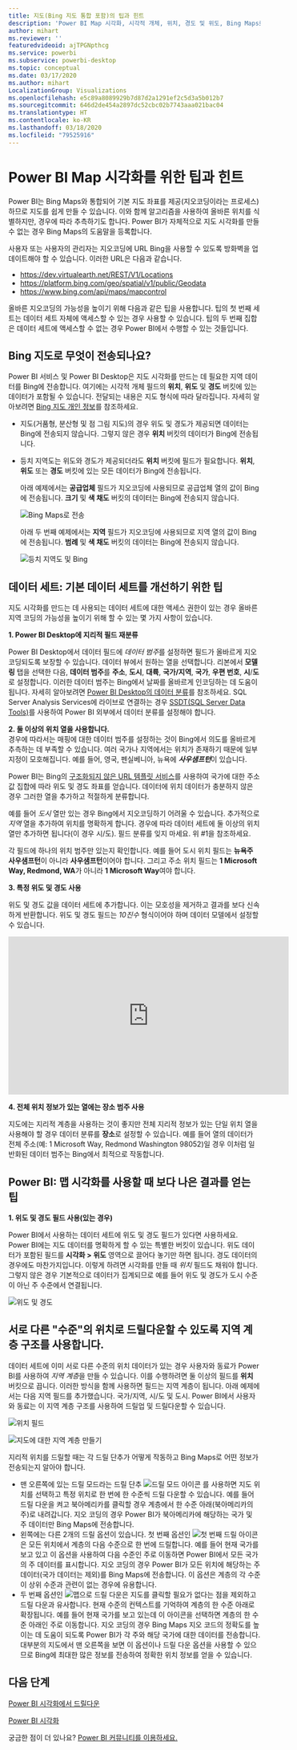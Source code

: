 ```yaml
---
title: 지도(Bing 지도 통합 포함)의 팁과 힌트
description: 'Power BI Map 시각화, 시각적 개체, 위치, 경도 및 위도, Bing Maps로 작동하는 방법 등에 대한 팁과 요령. '
author: mihart
ms.reviewer: ''
featuredvideoid: ajTPGNpthcg
ms.service: powerbi
ms.subservice: powerbi-desktop
ms.topic: conceptual
ms.date: 03/17/2020
ms.author: mihart
LocalizationGroup: Visualizations
ms.openlocfilehash: e5c89a8089929b7d87d2a1291ef2c5d3a5b012b7
ms.sourcegitcommit: 646d2de454a2897dc52cbc02b7743aaa021bac04
ms.translationtype: HT
ms.contentlocale: ko-KR
ms.lasthandoff: 03/18/2020
ms.locfileid: "79525916"
---
```

# <a name="tips-and-tricks-for-power-bi-map-visualizations"></a>Power BI Map 시각화를 위한 팁과 힌트
Power BI는 Bing Maps와 통합되어 기본 지도 좌표를 제공(지오코딩이라는 프로세스)하므로 지도를 쉽게 만들 수 있습니다. 이와 함께 알고리즘을 사용하여 올바른 위치를 식별하지만, 경우에 따라 추측하기도 합니다. Power BI가 자체적으로 지도 시각화를 만들 수 없는 경우 Bing Maps의 도움말을 등록합니다. 

사용자 또는 사용자의 관리자는 지오코딩에 URL Bing을 사용할 수 있도록 방화벽을 업데이트해야 할 수 있습니다.  이러한 URL은 다음과 같습니다.
* https://dev.virtualearth.net/REST/V1/Locations
* https://platform.bing.com/geo/spatial/v1/public/Geodata
* https://www.bing.com/api/maps/mapcontrol

올바른 지오코딩의 가능성을 높이기 위해 다음과 같은 팁을 사용합니다. 팁의 첫 번째 세트는 데이터 세트 자체에 액세스할 수 있는 경우 사용할 수 있습니다. 팁의 두 번째 집합은 데이터 세트에 액세스할 수 없는 경우 Power BI에서 수행할 수 있는 것들입니다. 

## <a name="what-is-sent-to-bing-maps"></a>Bing 지도로 무엇이 전송되나요?
Power BI 서비스 및 Power BI Desktop은 지도 시각화를 만드는 데 필요한 지역 데이터를 Bing에 전송합니다. 여기에는 시각적 개체 필드의 **위치**, **위도** 및 **경도** 버킷에 있는 데이터가 포함될 수 있습니다. 전달되는 내용은 지도 형식에 따라 달라집니다. 자세히 알아보려면 [Bing 지도 개인 정보](https://go.microsoft.com/fwlink/?LinkID=248686)를 참조하세요.

* 지도(거품형, 분산형 및 점 그림 지도)의 경우 위도 및 경도가 제공되면 데이터는 Bing에 전송되지 않습니다. 그렇지 않은 경우 **위치** 버킷의 데이터가 Bing에 전송됩니다.     

* 등치 지역도는 위도와 경도가 제공되더라도 **위치** 버킷에 필드가 필요합니다. **위치**, **위도** 또는 **경도** 버킷에 있는 모든 데이터가 Bing에 전송됩니다.
  
    아래 예제에서는 **공급업체** 필드가 지오코딩에 사용되므로 공급업체 열의 값이 Bing에 전송됩니다. **크기** 및 **색 채도** 버킷의 데이터는 Bing에 전송되지 않습니다.
  
    ![Bing Maps로 전송](./media/power-bi-map-tips-and-tricks/power-bi-sent-to-bing-new.png)
  
    아래 두 번째 예제에서는 **지역** 필드가 지오코딩에 사용되므로 지역 열의 값이 Bing에 전송됩니다. **범례** 및 **색 채도** 버킷의 데이터는 Bing에 전송되지 않습니다.
  
    ![등치 지역도 및 Bing](./media/power-bi-map-tips-and-tricks/power-bi-filled-map.png)

## <a name="in-the-dataset-tips-to-improve-the-underlying-dataset"></a>데이터 세트: 기본 데이터 세트를 개선하기 위한 팁
지도 시각화를 만드는 데 사용되는 데이터 세트에 대한 액세스 권한이 있는 경우 올바른 지역 코딩의 가능성을 높이기 위해 할 수 있는 몇 가지 사항이 있습니다.

**1. Power BI Desktop에 지리적 필드 재분류**

Power BI Desktop에서 데이터 필드에 *데이터 범주*를 설정하면 필드가 올바르게 지오코딩되도록 보장할 수 있습니다. 데이터 뷰에서 원하는 열을 선택합니다. 리본에서 **모델링** 탭을 선택한 다음, **데이터 범주**를 **주소**, **도시**, **대륙**, **국가/지역**, **국가**, **우편 번호**, **시**/**도**로 설정합니다. 이러한 데이터 범주는 Bing에서 날짜를 올바르게 인코딩하는 데 도움이 됩니다. 자세히 알아보려면 [Power BI Desktop의 데이터 분류](../desktop-data-categorization.md)를 참조하세요. SQL Server Analysis Services에 라이브로 연결하는 경우 [SSDT(SQL Server Data Tools)](https://docs.microsoft.com/sql/ssdt/download-sql-server-data-tools-ssdt)를 사용하여 Power BI 외부에서 데이터 분류를 설정해야 합니다.

**2. 둘 이상의 위치 열을 사용합니다.**     
 경우에 따라서는 매핑에 대한 데이터 범주를 설정하는 것이 Bing에서 의도를 올바르게 추측하는 데 부족할 수 있습니다. 여러 국가나 지역에서는 위치가 존재하기 때문에 일부 지정이 모호해집니다. 예를 들어, 영국, 펜실베니아, 뉴욕에 ***사우샘프턴***이 있습니다.

Power BI는 Bing의 [구조화되지 않은 URL 템플릿 서비스](https://msdn.microsoft.com/library/ff701714.aspx)를 사용하여 국가에 대한 주소 값 집합에 따라 위도 및 경도 좌표를 얻습니다. 데이터에 위치 데이터가 충분하지 않은 경우 그러한 열을 추가하고 적절하게 분류합니다.

 예를 들어 *도시* 열만 있는 경우 Bing에서 지오코딩하기 어려울 수 있습니다. 추가적으로 *지역* 열을 추가하여 위치를 명확하게 합니다.  경우에 따라 데이터 세트에 둘 이상의 위치 열만 추가하면 됩니다(이 경우 시/도). 필드 분류를 잊지 마세요. 위 #1을 참조하세요.

각 필드에 하나의 위치 범주만 있는지 확인합니다. 예를 들어 도시 위치 필드는 **뉴욕주 사우샘프턴**이 아니라 **사우샘프턴**이어야 합니다.  그리고 주소 위치 필드는 **1 Microsoft Way, Redmond, WA**가 아니라 **1 Microsoft Way**여야 합니다.

**3. 특정 위도 및 경도 사용**

위도 및 경도 값을 데이터 세트에 추가합니다. 이는 모호성을 제거하고 결과를 보다 신속하게 반환합니다. 위도 및 경도 필드는 *10진수* 형식이어야 하며 데이터 모델에서 설정할 수 있습니다.

<iframe width="560" height="315" src="https://www.youtube.com/embed/ajTPGNpthcg" frameborder="0" allowfullscreen></iframe>

**4. 전체 위치 정보가 있는 열에는 장소 범주 사용**

지도에는 지리적 계층을 사용하는 것이 좋지만 전체 지리적 정보가 있는 단일 위치 열을 사용해야 할 경우 데이터 분류를 **장소**로 설정할 수 있습니다. 예를 들어 열의 데이터가 전체 주소(예: 1 Microsoft Way, Redmond Washington 98052)일 경우 이처럼 일반화된 데이터 범주는 Bing에서 최적으로 작동합니다. 

## <a name="in-power-bi-tips-to-get-better-results-when-using-map-visualizations"></a>Power BI: 맵 시각화를 사용할 때 보다 나은 결과를 얻는 팁
**1. 위도 및 경도 필드 사용(있는 경우)**

Power BI에서 사용하는 데이터 세트에 위도 및 경도 필드가 있다면 사용하세요.  Power BI에는 지도 데이터를 명확하게 할 수 있는 특별한 버킷이 있습니다. 위도 데이터가 포함된 필드를 **시각화 > 위도** 영역으로 끌어다 놓기만 하면 됩니다.  경도 데이터의 경우에도 마찬가지입니다. 이렇게 하려면 시각화를 만들 때 *위치* 필드도 채워야 합니다. 그렇지 않은 경우 기본적으로 데이터가 집계되므로 예를 들어 위도 및 경도가 도시 수준이 아닌 주 수준에서 연결됩니다.

![위도 및 경도](./media/power-bi-map-tips-and-tricks/pbi_latitude.png) 

## <a name="use-geo-hierarchies-so-you-can-drill-down-to-different-levels-of-location"></a>서로 다른 "수준"의 위치로 드릴다운할 수 있도록 지역 계층 구조를 사용합니다.
데이터 세트에 이미 서로 다른 수준의 위치 데이터가 있는 경우 사용자와 동료가 Power BI를 사용하여 *지역 계층*을 만들 수 있습니다. 이를 수행하려면 둘 이상의 필드를 **위치** 버킷으로 끕니다. 이러한 방식을 함께 사용하면 필드는 지역 계층이 됩니다. 아래 예제에서는 다음 지역 필드를 추가했습니다. 국가/지역, 시/도 및 도시. Power BI에서 사용자와 동료는 이 지역 계층 구조를 사용하여 드릴업 및 드릴다운할 수 있습니다.

  ![위치 필드](./media/power-bi-map-tips-and-tricks/power-bi-hierarchy.png)

   ![지도에 대한 지역 계층 만들기](./media/power-bi-map-tips-and-tricks/power-bi-geo.gif)

지리적 위치를 드릴할 때는 각 드릴 단추가 어떻게 작동하고 Bing Maps로 어떤 정보가 전송되는지 알아야 합니다. 

* 맨 오른쪽에 있는 드릴 모드라는 드릴 단추 ![드릴 모드 아이콘](media/power-bi-map-tips-and-tricks/power-bi-drill-down.png) 를 사용하면 지도 위치를 선택하고 특정 위치로 한 번에 한 수준씩 드릴 다운할 수 있습니다. 예를 들어 드릴 다운을 켜고 북아메리카를 클릭할 경우 계층에서 한 수준 아래(북아메리카의 주)로 내려갑니다. 지오 코딩의 경우 Power BI가 북아메리카에 해당하는 국가 및 주 데이터만 Bing Maps에 전송합니다.  
* 왼쪽에는 다른 2개의 드릴 옵션이 있습니다. 첫 번째 옵션인 ![첫 번째 드릴 아이콘](media/power-bi-map-tips-and-tricks/power-bi-drill-down2.png) 은 모든 위치에서 계층의 다음 수준으로 한 번에 드릴합니다. 예를 들어 현재 국가를 보고 있고 이 옵션을 사용하여 다음 수준인 주로 이동하면 Power BI에서 모든 국가의 주 데이터를 표시합니다. 지오 코딩의 경우 Power BI가 모든 위치에 해당하는 주 데이터(국가 데이터는 제외)를 Bing Maps에 전송합니다. 이 옵션은 계층의 각 수준이 상위 수준과 관련이 없는 경우에 유용합니다. 
* 두 번째 옵션인 ![맵으로 드릴 다운은](./media/power-bi-map-tips-and-tricks/power-bi-drill-down3.png) 지도를 클릭할 필요가 없다는 점을 제외하고 드릴 다운과 유사합니다.  현재 수준의 컨텍스트를 기억하여 계층의 한 수준 아래로 확장됩니다. 예를 들어 현재 국가를 보고 있는데 이 아이콘을 선택하면 계층의 한 수준 아래인 주로 이동합니다. 지오 코딩의 경우 Bing Maps 지오 코드의 정확도를 높이는 데 도움이 되도록 Power BI가 각 주와 해당 국가에 대한 데이터를 전송합니다. 대부분의 지도에서 맨 오른쪽을 보면 이 옵션이나 드릴 다운 옵션을 사용할 수 있으므로 Bing에 최대한 많은 정보를 전송하여 정확한 위치 정보를 얻을 수 있습니다. 

## <a name="next-steps"></a>다음 단계
[Power BI 시각화에서 드릴다운](../consumer/end-user-drill.md)

[Power BI 시각화](power-bi-report-visualizations.md)

궁금한 점이 더 있나요? [Power BI 커뮤니티를 이용하세요.](https://community.powerbi.com/)

